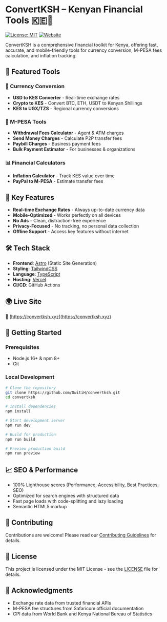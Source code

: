 # ConvertKSH – Kenyan Financial Tools 🇰🇪💱

[![License: MIT](https://img.shields.io/badge/License-MIT-green.svg)](https://opensource.org/licenses/MIT)
[![Website](https://img.shields.io/website?url=https%3A%2F%2Fconvertksh.xyz)](https://convertksh.xyz)

ConvertKSH is a comprehensive financial toolkit for Kenya, offering fast, accurate, and mobile-friendly tools for currency conversion, M-PESA fees calculation, and inflation tracking.

## 🌟 Featured Tools

### 💱 Currency Conversion
- **USD to KES Converter** - Real-time exchange rates
- **Crypto to KES** - Convert BTC, ETH, USDT to Kenyan Shillings
- **KES to UGX/TZS** - Regional currency conversions

### 📱 M-PESA Tools
- **Withdrawal Fees Calculator** - Agent & ATM charges
- **Send Money Charges** - Calculate P2P transfer fees
- **Paybill Charges** - Business payment fees
- **Bulk Payment Estimator** - For businesses & organizations

### 📊 Financial Calculators
- **Inflation Calculator** - Track KES value over time
- **PayPal to M-PESA** - Estimate transfer fees

## 🚀 Key Features

- **Real-time Exchange Rates** - Always up-to-date currency data
- **Mobile-Optimized** - Works perfectly on all devices
- **No Ads** - Clean, distraction-free experience
- **Privacy-Focused** - No tracking, no personal data collection
- **Offline Support** - Access key features without internet

## 🛠️ Tech Stack

- **Frontend**: [Astro](https://astro.build/) (Static Site Generation)
- **Styling**: [TailwindCSS](https://tailwindcss.com/)
- **Language**: [TypeScript](https://www.typescriptlang.org/)
- **Hosting**: [Vercel](https://vercel.com/)
- **CI/CD**: GitHub Actions

## 🌍 Live Site

🔗 [https://convertksh.xyz](https://convertksh.xyz)

## 🚀 Getting Started

### Prerequisites
- Node.js 16+ & npm 8+
- Git

### Local Development

```bash
# Clone the repository
git clone https://github.com/OwitiH/convertksh.git
cd convertksh

# Install dependencies
npm install

# Start development server
npm run dev

# Build for production
npm run build

# Preview production build
npm run preview
```

## 📈 SEO & Performance

- 100% Lighthouse scores (Performance, Accessibility, Best Practices, SEO)
- Optimized for search engines with structured data
- Fast page loads with code-splitting and lazy loading
- Semantic HTML5 markup

## 🤝 Contributing

Contributions are welcome! Please read our [Contributing Guidelines](CONTRIBUTING.md) for details.

## 📄 License

This project is licensed under the MIT License - see the [LICENSE](LICENSE) file for details.

## 🙏 Acknowledgments

- Exchange rate data from trusted financial APIs
- M-PESA fee structures from Safaricom official documentation
- CPI data from World Bank and Kenya National Bureau of Statistics
